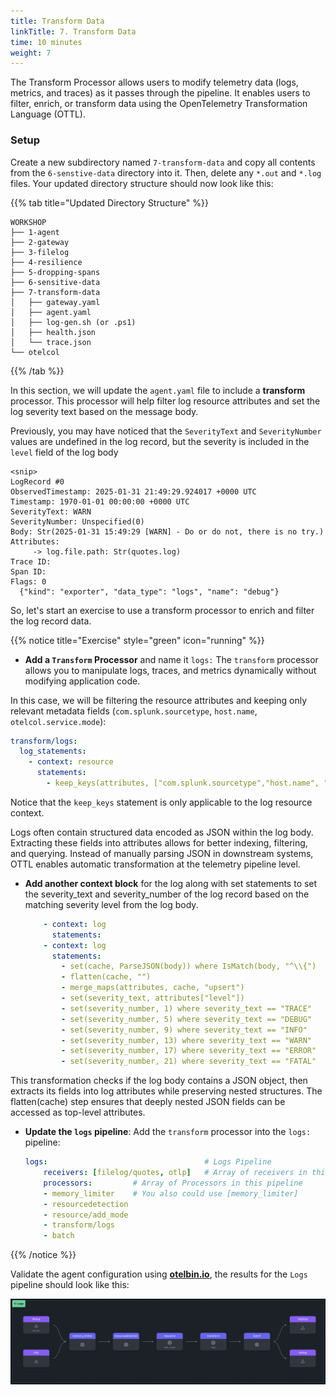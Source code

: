 ```yaml
---
title: Transform Data
linkTitle: 7. Transform Data
time: 10 minutes
weight: 7
---
```


The Transform Processor allows users to modify telemetry data (logs, metrics, and traces) as it passes through the pipeline. It enables users to filter, enrich, or transform data using the OpenTelemetry Transformation Language (OTTL).

### Setup

Create a new subdirectory named `7-transform-data` and copy all contents from the `6-senstive-data` directory into it. Then, delete any `*.out` and `*.log` files. Your updated directory structure should now look like this:

{{% tab title="Updated Directory Structure" %}}

```text
WORKSHOP
├── 1-agent
├── 2-gateway
├── 3-filelog
├── 4-resilience
├── 5-dropping-spans
├── 6-sensitive-data
├── 7-transform-data
│   ├── gateway.yaml
│   ├── agent.yaml
│   ├── log-gen.sh (or .ps1)
│   ├── health.json
│   └── trace.json
└── otelcol
```

{{% /tab %}}

In this section, we will update the `agent.yaml` file to include a **transform** processor. This processor will help filter log resource attributes and set the log severity text based on the message body.

Previously, you may have noticed that the `SeverityText` and `SeverityNumber` values are undefined in the log record, but the severity is included in the `level` field of the log body

```text
<snip>
LogRecord #0
ObservedTimestamp: 2025-01-31 21:49:29.924017 +0000 UTC
Timestamp: 1970-01-01 00:00:00 +0000 UTC
SeverityText: WARN
SeverityNumber: Unspecified(0)
Body: Str(2025-01-31 15:49:29 [WARN] - Do or do not, there is no try.)
Attributes:
     -> log.file.path: Str(quotes.log)
Trace ID:
Span ID:
Flags: 0
  {"kind": "exporter", "data_type": "logs", "name": "debug"}
```

So, let's start an exercise to use a transform processor to enrich and filter the log record data.

{{% notice title="Exercise" style="green" icon="running" %}}

- **Add a `Transform` Processor** and name it `logs:`
The `transform` processor allows you to manipulate logs, traces, and metrics dynamically without modifying application code.

In this case, we will be filtering the resource attributes and keeping only relevant metadata fields (`com.splunk.sourcetype`, `host.name`, `otelcol.service.mode`):

  ```yaml
  transform/logs:
    log_statements: 
      - context: resource
        statements:
          - keep_keys(attributes, ["com.splunk.sourcetype","host.name", "otelcol.service.mode"])
  ```

Notice that the `keep_keys` statement is only applicable to the log resource context.

Logs often contain structured data encoded as JSON within the log body. Extracting these fields into attributes allows for better indexing, filtering, and querying. Instead of manually parsing JSON in downstream systems, OTTL enables automatic transformation at the telemetry pipeline level.

- **Add another context block** for the log along with set statements to set the severity_text and severity_number of the log record based on the matching severity level from the log body.

  ```yaml
      - context: log
        statements:
      - context: log
        statements:
          - set(cache, ParseJSON(body)) where IsMatch(body, "^\\{")
          - flatten(cache, "")
          - merge_maps(attributes, cache, "upsert")
          - set(severity_text, attributes["level"])
          - set(severity_number, 1) where severity_text == "TRACE"
          - set(severity_number, 5) where severity_text == "DEBUG"
          - set(severity_number, 9) where severity_text == "INFO"
          - set(severity_number, 13) where severity_text == "WARN"
          - set(severity_number, 17) where severity_text == "ERROR"
          - set(severity_number, 21) where severity_text == "FATAL"
  ```
This transformation checks if the log body contains a JSON object, then extracts its fields into log attributes while preserving nested structures. The flatten(cache) step ensures that deeply nested JSON fields can be accessed as top-level attributes. 



- **Update the `logs` pipeline**: Add the `transform` processor into the `logs:` pipeline:

  ```yaml
  logs:                                   # Logs Pipeline
      receivers: [filelog/quotes, otlp]   # Array of receivers in this pipeline
      processors:         # Array of Processors in this pipeline
      - memory_limiter    # You also could use [memory_limiter]
      - resourcedetection
      - resource/add_mode
      - transform/logs
      - batch
  ```

{{% /notice %}}

Validate the agent configuration using **[otelbin.io](https://www.otelbin.io/)**, the results for the `Logs` pipeline should look like this:

![redacting 1](../images/transform-data-7-1.png)
